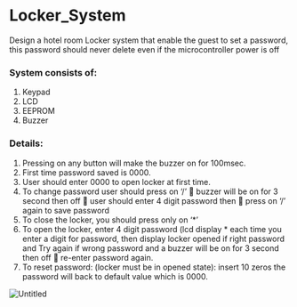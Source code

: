 # Locker_System
Design a hotel room Locker system that enable the guest to set a password, this password should never delete even if the microcontroller power is off

### System consists of:
1. Keypad
2. LCD
3. EEPROM
4. Buzzer
### Details:
1. Pressing on any button will make the buzzer on for 100msec.
2. First time password saved is 0000.
3. User should enter 0000 to open locker at first time.
4. To change password user should press on ‘/’  buzzer will be on for 3 second then off  user should enter 4 digit password then  press on ‘/’ again to save password
5. To close the locker, you should press only on ‘*’
6. To open the locker, enter 4 digit password (lcd display * each time you enter a digit for password, then display locker opened if right password and Try again if wrong password and a buzzer will be on for 3 second then off  re-enter password again.
7. To reset password: (locker must be in opened state): insert 10 zeros the password will back to default value which is 0000.

![Untitled](https://user-images.githubusercontent.com/47139708/229415008-60d7a548-ac50-4b38-8654-4e2d19dd6378.png)

